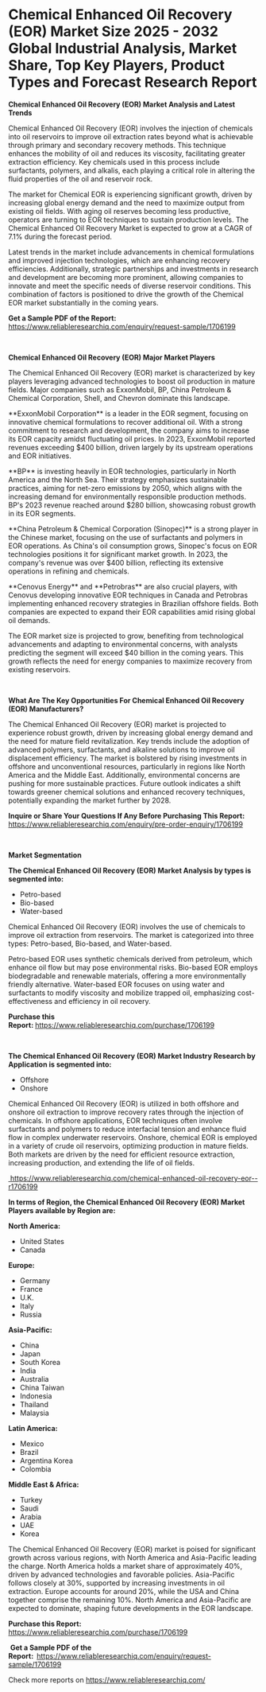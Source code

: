 <p><h1>Chemical Enhanced Oil Recovery (EOR) Market Size 2025 - 2032 Global Industrial Analysis, Market Share, Top Key Players, Product Types and Forecast Research Report</h1></p><p><strong>Chemical Enhanced Oil Recovery (EOR) Market Analysis and Latest Trends</strong></p>
<p><p>Chemical Enhanced Oil Recovery (EOR) involves the injection of chemicals into oil reservoirs to improve oil extraction rates beyond what is achievable through primary and secondary recovery methods. This technique enhances the mobility of oil and reduces its viscosity, facilitating greater extraction efficiency. Key chemicals used in this process include surfactants, polymers, and alkalis, each playing a critical role in altering the fluid properties of the oil and reservoir rock.</p><p>The market for Chemical EOR is experiencing significant growth, driven by increasing global energy demand and the need to maximize output from existing oil fields. With aging oil reserves becoming less productive, operators are turning to EOR techniques to sustain production levels. The Chemical Enhanced Oil Recovery Market is expected to grow at a CAGR of 7.1% during the forecast period. </p><p>Latest trends in the market include advancements in chemical formulations and improved injection technologies, which are enhancing recovery efficiencies. Additionally, strategic partnerships and investments in research and development are becoming more prominent, allowing companies to innovate and meet the specific needs of diverse reservoir conditions. This combination of factors is positioned to drive the growth of the Chemical EOR market substantially in the coming years.</p></p>
<p><strong>Get a Sample PDF of the Report:&nbsp;</strong> <a href="https://www.reliableresearchiq.com/enquiry/request-sample/1706199?utm_campaign=1082&utm_medium=2&utm_source=Github&utm_content=ia&utm_term=10012025&utm_id=chemical-enhanced-oil-recovery-eor">https://www.reliableresearchiq.com/enquiry/request-sample/1706199</a></p>
<p>&nbsp;</p>
<p><strong>Chemical Enhanced Oil Recovery (EOR) Major Market Players</strong></p>
<p><p>The Chemical Enhanced Oil Recovery (EOR) market is characterized by key players leveraging advanced technologies to boost oil production in mature fields. Major companies such as ExxonMobil, BP, China Petroleum & Chemical Corporation, Shell, and Chevron dominate this landscape.</p><p>**ExxonMobil Corporation** is a leader in the EOR segment, focusing on innovative chemical formulations to recover additional oil. With a strong commitment to research and development, the company aims to increase its EOR capacity amidst fluctuating oil prices. In 2023, ExxonMobil reported revenues exceeding $400 billion, driven largely by its upstream operations and EOR initiatives.</p><p>**BP** is investing heavily in EOR technologies, particularly in North America and the North Sea. Their strategy emphasizes sustainable practices, aiming for net-zero emissions by 2050, which aligns with the increasing demand for environmentally responsible production methods. BP's 2023 revenue reached around $280 billion, showcasing robust growth in its EOR segments.</p><p>**China Petroleum & Chemical Corporation (Sinopec)** is a strong player in the Chinese market, focusing on the use of surfactants and polymers in EOR operations. As China's oil consumption grows, Sinopec's focus on EOR technologies positions it for significant market growth. In 2023, the company's revenue was over $400 billion, reflecting its extensive operations in refining and chemicals.</p><p>**Cenovus Energy** and **Petrobras** are also crucial players, with Cenovus developing innovative EOR techniques in Canada and Petrobras implementing enhanced recovery strategies in Brazilian offshore fields. Both companies are expected to expand their EOR capabilities amid rising global oil demands.</p><p>The EOR market size is projected to grow, benefiting from technological advancements and adapting to environmental concerns, with analysts predicting the segment will exceed $40 billion in the coming years. This growth reflects the need for energy companies to maximize recovery from existing reservoirs.</p></p>
<p>&nbsp;</p>
<p><strong>What Are The Key Opportunities For Chemical Enhanced Oil Recovery (EOR) Manufacturers?</strong></p>
<p><p>The Chemical Enhanced Oil Recovery (EOR) market is projected to experience robust growth, driven by increasing global energy demand and the need for mature field revitalization. Key trends include the adoption of advanced polymers, surfactants, and alkaline solutions to improve oil displacement efficiency. The market is bolstered by rising investments in offshore and unconventional resources, particularly in regions like North America and the Middle East. Additionally, environmental concerns are pushing for more sustainable practices. Future outlook indicates a shift towards greener chemical solutions and enhanced recovery techniques, potentially expanding the market further by 2028.</p></p>
<p><strong>Inquire or Share Your Questions If Any Before Purchasing This Report:</strong> <a href="https://www.reliableresearchiq.com/enquiry/pre-order-enquiry/1706199?utm_campaign=1082&utm_medium=2&utm_source=Github&utm_content=ia&utm_term=10012025&utm_id=chemical-enhanced-oil-recovery-eor">https://www.reliableresearchiq.com/enquiry/pre-order-enquiry/1706199</a></p>
<p>&nbsp;</p>
<p><strong>Market Segmentation</strong></p>
<p><strong>The Chemical Enhanced Oil Recovery (EOR) Market Analysis by types is segmented into:</strong></p>
<p><ul><li>Petro-based</li><li>Bio-based</li><li>Water-based</li></ul></p>
<p><p>Chemical Enhanced Oil Recovery (EOR) involves the use of chemicals to improve oil extraction from reservoirs. The market is categorized into three types: Petro-based, Bio-based, and Water-based. </p><p>Petro-based EOR uses synthetic chemicals derived from petroleum, which enhance oil flow but may pose environmental risks. Bio-based EOR employs biodegradable and renewable materials, offering a more environmentally friendly alternative. Water-based EOR focuses on using water and surfactants to modify viscosity and mobilize trapped oil, emphasizing cost-effectiveness and efficiency in oil recovery.</p></p>
<p><strong>Purchase this Report:&nbsp;</strong><a href="https://www.reliableresearchiq.com/purchase/1706199?utm_campaign=1082&utm_medium=2&utm_source=Github&utm_content=ia&utm_term=10012025&utm_id=chemical-enhanced-oil-recovery-eor">https://www.reliableresearchiq.com/purchase/1706199</a></p>
<p>&nbsp;</p>
<p><strong>The Chemical Enhanced Oil Recovery (EOR) Market Industry Research by Application is segmented into:</strong></p>
<p><ul><li>Offshore</li><li>Onshore</li></ul></p>
<p><p>Chemical Enhanced Oil Recovery (EOR) is utilized in both offshore and onshore oil extraction to improve recovery rates through the injection of chemicals. In offshore applications, EOR techniques often involve surfactants and polymers to reduce interfacial tension and enhance fluid flow in complex underwater reservoirs. Onshore, chemical EOR is employed in a variety of crude oil reservoirs, optimizing production in mature fields. Both markets are driven by the need for efficient resource extraction, increasing production, and extending the life of oil fields.</p></p>
<p><a href="https://www.reliableresearchiq.com/chemical-enhanced-oil-recovery-eor--r1706199?utm_campaign=1082&utm_medium=2&utm_source=Github&utm_content=ia&utm_term=10012025&utm_id=chemical-enhanced-oil-recovery-eor">&nbsp;https://www.reliableresearchiq.com/chemical-enhanced-oil-recovery-eor--r1706199</a></p>
<p><strong>In terms of Region, the Chemical Enhanced Oil Recovery (EOR) Market Players available by Region are:</strong></p>
<p>
    <p> <strong> North America: </strong>
        <ul>
            <li>United States</li>
            <li>Canada</li>
        </ul>
        </p> 
    <p> <strong> Europe: </strong>
        <ul>
            <li>Germany</li>
            <li>France</li>
            <li>U.K.</li>
            <li>Italy</li>
            <li>Russia</li>
        </ul>
        </p> 
    <p> <strong> Asia-Pacific: </strong>
        <ul>
            <li>China</li>
            <li>Japan</li>
            <li>South Korea</li>
            <li>India</li>
            <li>Australia</li>
            <li>China Taiwan</li>
            <li>Indonesia</li>
            <li>Thailand</li>
            <li>Malaysia</li>
        </ul>
        </p> 
    <p> <strong> Latin America: </strong>
        <ul>
            <li>Mexico</li>
            <li>Brazil</li>
            <li>Argentina Korea</li>
            <li>Colombia</li>
        </ul>
        </p> 
    <p> <strong> Middle East & Africa: </strong>
        <ul>
            <li>Turkey</li>
            <li>Saudi</li>
            <li>Arabia</li>
            <li>UAE</li>
            <li>Korea</li>
        </ul>
    </p>
    </p>
<p><p>The Chemical Enhanced Oil Recovery (EOR) market is poised for significant growth across various regions, with North America and Asia-Pacific leading the charge. North America holds a market share of approximately 40%, driven by advanced technologies and favorable policies. Asia-Pacific follows closely at 30%, supported by increasing investments in oil extraction. Europe accounts for around 20%, while the USA and China together comprise the remaining 10%. North America and Asia-Pacific are expected to dominate, shaping future developments in the EOR landscape.</p></p>
<p><strong>Purchase this Report: </strong><a href="https://www.reliableresearchiq.com/purchase/1706199?utm_campaign=1082&utm_medium=2&utm_source=Github&utm_content=ia&utm_term=10012025&utm_id=chemical-enhanced-oil-recovery-eor">https://www.reliableresearchiq.com/purchase/1706199</a></p>
<p>&nbsp;<strong>Get a Sample PDF of the Report:&nbsp;&nbsp;</strong><a href="https://www.reliableresearchiq.com/enquiry/request-sample/1706199?utm_campaign=1082&utm_medium=2&utm_source=Github&utm_content=ia&utm_term=10012025&utm_id=chemical-enhanced-oil-recovery-eor">https://www.reliableresearchiq.com/enquiry/request-sample/1706199</a></p>
<p><strong></strong></p>
<p>Check more reports on <a href="https://www.reliableresearchiq.com/?utm_campaign=1082&utm_medium=2&utm_source=Github&utm_content=ia&utm_term=10012025&utm_id=chemical-enhanced-oil-recovery-eor">https://www.reliableresearchiq.com/</a></p>